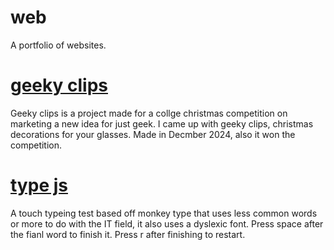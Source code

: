 # web
A portfolio of websites.

# <a href="https://coneastdev.github.io/web/geekyclips/">geeky clips</a>

Geeky clips is a project made for a collge christmas competition on marketing a new idea for just geek. I came up with geeky clips, christmas decorations for your glasses. Made in Decmber 2024, also it won the competition.

# <a href="https://coneastdev.github.io/web/typejs/">type js</a>
A touch typeing test based off monkey type that uses less common words or more to do with the IT field, it also uses a dyslexic font. Press space after the fianl word to finish it. Press r after finishing to restart.
